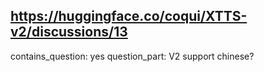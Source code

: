 ## https://huggingface.co/coqui/XTTS-v2/discussions/13

contains_question: yes
question_part: V2 support chinese?
